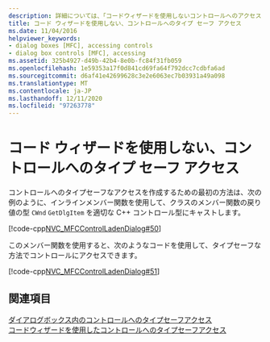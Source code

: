 ```yaml
---
description: 詳細については、「コードウィザードを使用しないコントロールへのアクセス Type-Safe」を参照してください。
title: コード ウィザードを使用しない、コントロールへのタイプ セーフ アクセス
ms.date: 11/04/2016
helpviewer_keywords:
- dialog boxes [MFC], accessing controls
- dialog box controls [MFC], accessing
ms.assetid: 325b4927-d49b-42b4-8e0b-fc84f31fb059
ms.openlocfilehash: 1e59353a17f0d841cd69fa64f792dcc7cdbfa6ad
ms.sourcegitcommit: d6af41e42699628c3e2e6063ec7b03931a49a098
ms.translationtype: MT
ms.contentlocale: ja-JP
ms.lasthandoff: 12/11/2020
ms.locfileid: "97263778"
---
```

# <a name="type-safe-access-to-controls-without-code-wizards"></a>コード ウィザードを使用しない、コントロールへのタイプ セーフ アクセス

コントロールへのタイプセーフなアクセスを作成するための最初の方法は、次の例のように、インラインメンバー関数を使用して、クラスのメンバー関数の戻り値の型 `CWnd` `GetDlgItem` を適切な C++ コントロール型にキャストします。

[!code-cpp[NVC_MFCControlLadenDialog#50](../mfc/codesnippet/cpp/type-safe-access-to-controls-without-code-wizards_1.cpp)]

このメンバー関数を使用すると、次のようなコードを使用して、タイプセーフな方法でコントロールにアクセスできます。

[!code-cpp[NVC_MFCControlLadenDialog#51](../mfc/codesnippet/cpp/type-safe-access-to-controls-without-code-wizards_2.cpp)]

## <a name="see-also"></a>関連項目

[ダイアログボックス内のコントロールへのタイプセーフアクセス](../mfc/type-safe-access-to-controls-in-a-dialog-box.md)<br/>
[コードウィザードを使用したコントロールへのタイプセーフアクセス](../mfc/type-safe-access-to-controls-with-code-wizards.md)
